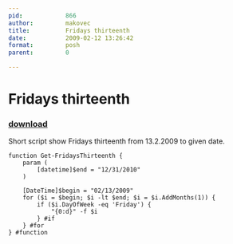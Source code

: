 ```yaml
---
pid:            866
author:         makovec
title:          Fridays thirteenth
date:           2009-02-12 13:26:42
format:         posh
parent:         0

---
```


# Fridays thirteenth

### [download](//scripts/866.ps1)

Short script show Fridays thirteenth from 13.2.2009 to given date.

```posh
function Get-FridaysThirteenth {
	param (
		[datetime]$end = "12/31/2010"
	)
	
	[DateTime]$begin = "02/13/2009"
	for ($i = $begin; $i -lt $end; $i = $i.AddMonths(1)) {
		if ($i.DayOfWeek -eq 'Friday') {
			"{0:d}" -f $i 
		} #if
	} #for
} #function
```
